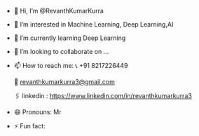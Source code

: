 - 👋 Hi, I’m @RevanthKumarKurra
- 👀 I’m interested in Machine Learning, Deep Learning,AI
- 🌱 I’m currently learning Deep Learning
- 💞️ I’m looking to collaborate on ...
- 📫 How to reach me:
    📞 +91 8217226449
  
    📧 revanthkumarkurra3@gmail.com
  
    🖇️ linkedin : https://www.linkedin.com/in/revanthkumarkurra3
- 😄 Pronouns: Mr
- ⚡ Fun fact: 

<!---
RevanthKumarKurra/RevanthKumarKurra is a ✨ special ✨ repository because its `README.md` (this file) appears on your GitHub profile.
You can click the Preview link to take a look at your changes.
--->
